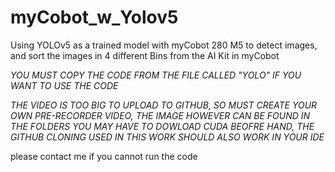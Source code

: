 # myCobot_w_Yolov5
Using YOLOv5 as a trained model with myCobot 280 M5 to detect images, and sort the images in 4 different Bins from the AI Kit in myCobot

*YOU MUST COPY THE CODE FROM THE FILE CALLED "YOLO" IF YOU WANT TO USE THE CODE*

*THE VIDEO IS TOO BIG TO UPLOAD TO GITHUB, SO MUST CREATE YOUR OWN PRE-RECORDER VIDEO, THE IMAGE HOWEVER CAN BE FOUND IN THE FOLDERS*
*YOU MAY HAVE TO DOWLOAD CUDA BEOFRE HAND, THE GITHUB CLONING USED IN THIS WORK SHOULD ALSO WORK IN YOUR IDE* 

please contact me if you cannot run the code
